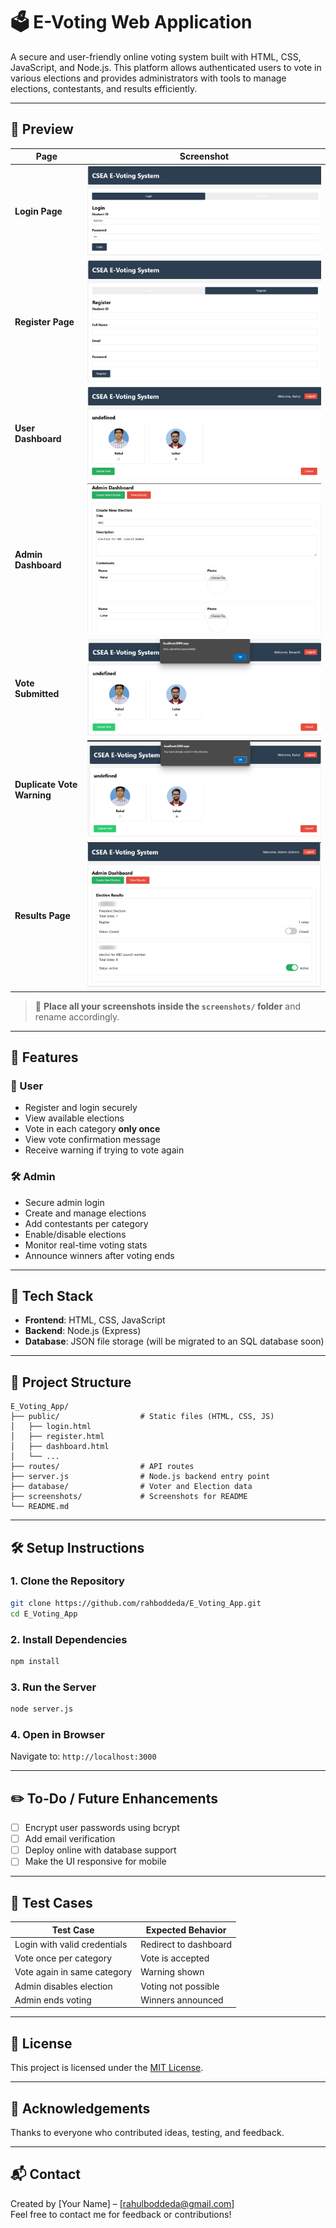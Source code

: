 # 🗳️ E-Voting Web Application

A secure and user-friendly online voting system built with HTML, CSS, JavaScript, and Node.js. This platform allows authenticated users to vote in various elections and provides administrators with tools to manage elections, contestants, and results efficiently.

---

## 📸 Preview

| Page                       | Screenshot                                                  |
| -------------------------- | ----------------------------------------------------------- |
| **Login Page**             | ![Login Page](./screenshots/login.png)                      |
| **Register Page**          | ![Register Page](./screenshots/register.png)                |
| **User Dashboard**         | ![User Dashboard](./screenshots/user_dashboard.png)         |
| **Admin Dashboard**        | ![Admin Dashboard](./screenshots/admin_dashboard.png)       |
| **Vote Submitted**         | ![Vote Submitted](./screenshots/vote_submitted.png)         |
| **Duplicate Vote Warning** | ![Vote Twice Warning](./screenshots/vote_twice_warning.png) |
| **Results Page**           | ![Results](./screenshots/results.png)                       |

> 📁 **Place all your screenshots inside the `screenshots/` folder** and rename accordingly.

---

## 🚀 Features

### 👤 User

- Register and login securely
- View available elections
- Vote in each category **only once**
- View vote confirmation message
- Receive warning if trying to vote again

### 🛠️ Admin

- Secure admin login
- Create and manage elections
- Add contestants per category
- Enable/disable elections
- Monitor real-time voting stats
- Announce winners after voting ends

---

## 🧱 Tech Stack

- **Frontend**: HTML, CSS, JavaScript
- **Backend**: Node.js (Express)
- **Database**: JSON file storage (will be migrated to an SQL database soon)

---

## 📂 Project Structure

```
E_Voting_App/
├── public/                  # Static files (HTML, CSS, JS)
│   ├── login.html
│   ├── register.html
│   ├── dashboard.html
│   └── ...
├── routes/                  # API routes
├── server.js                # Node.js backend entry point
├── database/                # Voter and Election data
├── screenshots/             # Screenshots for README
└── README.md
```

---

## 🛠️ Setup Instructions

### 1. Clone the Repository

```bash
git clone https://github.com/rahboddeda/E_Voting_App.git
cd E_Voting_App
```

### 2. Install Dependencies

```bash
npm install
```

### 3. Run the Server

```bash
node server.js
```

### 4. Open in Browser

Navigate to: `http://localhost:3000`

---

## ✏️ To-Do / Future Enhancements

- [ ] Encrypt user passwords using bcrypt
- [ ] Add email verification
- [ ] Deploy online with database support
- [ ] Make the UI responsive for mobile

---

## 🧪 Test Cases

| Test Case                    | Expected Behavior     |
| ---------------------------- | --------------------- |
| Login with valid credentials | Redirect to dashboard |
| Vote once per category       | Vote is accepted      |
| Vote again in same category  | Warning shown         |
| Admin disables election      | Voting not possible   |
| Admin ends voting            | Winners announced     |

---

## 📄 License

This project is licensed under the [MIT License](LICENSE).

---

## 🙌 Acknowledgements

Thanks to everyone who contributed ideas, testing, and feedback.

---

## 📬 Contact

Created by [Your Name] – [rahulboddeda@gmail.com]  
Feel free to contact me for feedback or contributions!
